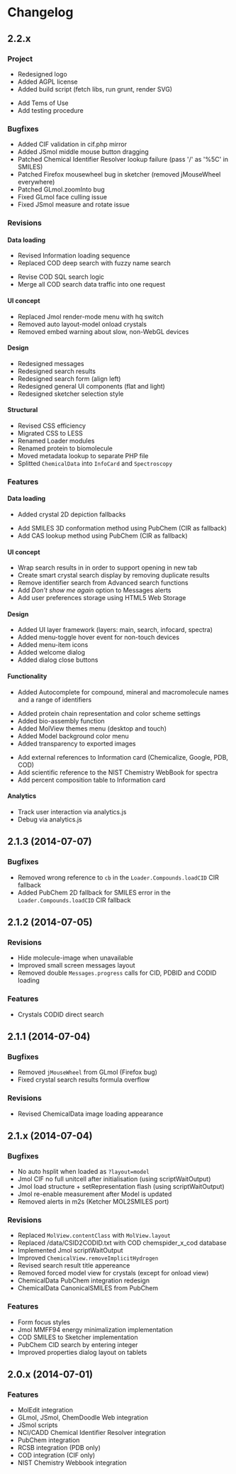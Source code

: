 # Changelog

## 2.2.x

### Project

- Redesigned logo
- Added AGPL license
- Added build script (fetch libs, run grunt, render SVG)
+ Add Tems of Use
+ Add testing procedure

### Bugfixes

- Added CIF validation in cif.php mirror
- Added JSmol middle mouse button dragging
- Patched Chemical Identifier Resolver lookup failure (pass '/' as '%5C' in SMILES)
- Patched Firefox mousewheel bug in sketcher (removed jMouseWheel everywhere)
- Patched GLmol.zoomInto bug
- Fixed GLmol face culling issue
- Fixed JSmol measure and rotate issue

### Revisions

#### Data loading
- Revised Information loading sequence
- Replaced COD deep search with fuzzy name search
+ Revise COD SQL search logic
+ Merge all COD search data traffic into one request

#### UI concept
- Replaced Jmol render-mode menu with hq switch
- Removed auto layout-model onload crystals
- Removed embed warning about slow, non-WebGL devices

#### Design
- Redesigned messages
- Redesigned search results
- Redesigned search form (align left)
- Redesigned general UI components (flat and light)
- Redesigned sketcher selection style

#### Structural
- Revised CSS efficiency
- Migrated CSS to LESS
- Renamed Loader modules
- Renamed protein to biomolecule
- Moved metadata lookup to separate PHP file
- Splitted `ChemicalData` into `InfoCard` and `Spectroscopy`

### Features

#### Data loading
- Added crystal 2D depiction fallbacks
+ Add SMILES 3D conformation method using PubChem (CIR as fallback)
+ Add CAS lookup method using PubChem (CIR as fallback)

#### UI concept
+ Wrap search results in <a> in order to support opening in new tab
+ Create smart crystal search display by removing duplicate results
+ Remove identifier search from Advanced search functions
+ Add *Don't show me again* option to Messages alerts
+ Add user preferences storage using HTML5 Web Storage

#### Design
- Added UI layer framework (layers: main, search, infocard, spectra)
- Added menu-toggle hover event for non-touch devices
- Added menu-item icons
- Added welcome dialog
- Added dialog close buttons

#### Functionality
+ Added Autocomplete for compound, mineral and macromolecule names and a range of identifiers
- Added protein chain representation and color scheme settings
- Added bio-assembly function
- Added MolView themes menu (desktop and touch)
- Added Model background color menu
- Added transparency to exported images
+ Add external references to Information card (Chemicalize, Google, PDB, COD)
+ Add scientific reference to the NIST Chemistry WebBook for spectra
+ Add percent composition table to Information card

#### Analytics
+ Track user interaction via analytics.js
+ Debug via analytics.js

## 2.1.3 (2014-07-07)

### Bugfixes
- Removed wrong reference to `cb` in the `Loader.Compounds.loadCID` CIR fallback
- Added PubChem 2D fallback for SMILES error in the `Loader.Compounds.loadCID` CIR fallback

## 2.1.2 (2014-07-05)

### Revisions
- Hide molecule-image when unavailable
- Improved small screen messages layout
- Removed double `Messages.progress` calls for CID, PDBID and CODID loading

### Features
- Crystals CODID direct search

## 2.1.1 (2014-07-04)

### Bugfixes
- Removed `jMouseWheel` from GLmol (Firefox bug)
- Fixed crystal search results formula overflow

### Revisions

- Revised ChemicalData image loading appearance

## 2.1.x (2014-07-04)

### Bugfixes
- No auto hsplit when loaded as `?layout=model`
- Jmol CIF no full unitcell after initialisation (using scriptWaitOutput)
- Jmol load structure + setRepresentation flash (using scriptWaitOutput)
- Jmol re-enable measurement after Model is updated
- Removed alerts in m2s (Ketcher MOL2SMILES port)

### Revisions
- Replaced `MolView.contentClass` with `MolView.layout`
- Replaced /data/CSID2CODID.txt with COD chemspider_x_cod database
- Implemented Jmol scriptWaitOutput
- Improved `ChemicalView.removeImplicitHydrogen`
- Revised search result title appereance
- Removed forced model view for crystals (except for onload view)
- ChemicalData PubChem integration redesign
- ChemicalData CanonicalSMILES from PubChem

### Features
- Form focus styles
- Jmol MMFF94 energy minimalization implementation
- COD SMILES to Sketcher implementation
- PubChem CID search by entering integer
- Improved properties dialog layout on tablets

## 2.0.x (2014-07-01)

### Features
- MolEdit integration
- GLmol, JSmol, ChemDoodle Web integration
- JSmol scripts
- NCI/CADD Chemical Identifier Resolver integration
- PubChem integration
- RCSB integration (PDB only)
- COD integration (CIF only)
- NIST Chemistry Webbook integration
